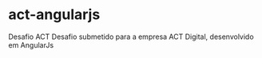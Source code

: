 # act-angularjs
Desafio ACT
 Desafio submetido para a empresa ACT Digital, desenvolvido em AngularJs
